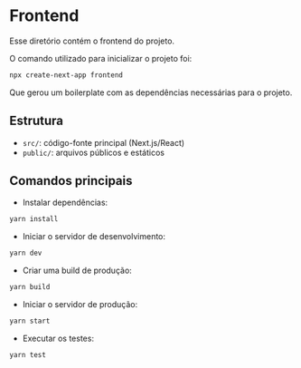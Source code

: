 # Frontend

Esse diretório contém o frontend do projeto.

O comando utilizado para inicializar o projeto foi:

```sh
npx create-next-app frontend
```

Que gerou um boilerplate com as dependências necessárias para o projeto.

## Estrutura

- `src/`: código-fonte principal (Next.js/React)
- `public/`: arquivos públicos e estáticos

## Comandos principais

- Instalar dependências:

```sh
yarn install
```

- Iniciar o servidor de desenvolvimento:

```sh
yarn dev
```

- Criar uma build de produção:

```sh
yarn build
```

- Iniciar o servidor de produção:

```sh
yarn start
```

- Executar os testes:

```sh
yarn test
```
